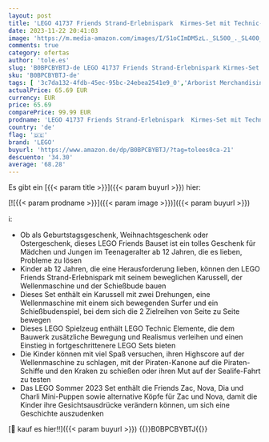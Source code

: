 ```yaml
---
layout: post
title: 'LEGO 41737 Friends Strand-Erlebnispark  Kirmes-Set mit Technic-Elementen  Fortgeschrittenes Bauspielzeug für Kinder ab 12 Jahren mit Meerestier-Karussell  Geschenk zu Weihnachten für Mädchen  Jungs'
date: 2023-11-22 20:41:03
image: 'https://m.media-amazon.com/images/I/51oCImDM5zL._SL500_._SL400_.jpg'
comments: true
category: ofertas
author: 'tole.es'
slug: 'B0BPCBYBTJ-de LEGO 41737 Friends Strand-Erlebnispark Kirmes-Set mit...'
sku: 'B0BPCBYBTJ-de'
tags: [ '3c7da132-4fdb-45ec-95bc-24ebea2541e9_0','Arborist Merchandising Root','Bauspielzeug & Konstruktionsspielzeug','Bauspielzeugsets','Custom Stores','LEGO','Self Service','Spielzeug','lego','🇩🇪', ]
actualPrice: 65.69 EUR
currency: EUR
price: 65.69
comparePrice: 99.99 EUR
prodname: 'LEGO 41737 Friends Strand-Erlebnispark  Kirmes-Set mit Technic-Elementen  Fortgeschrittenes Bauspielzeug für Kinder ab 12 Jahren mit Meerestier-Karussell  Geschenk zu Weihnachten für Mädchen  Jungs'
country: 'de'
flag: '🇩🇪'
brand: 'LEGO'
buyurl: 'https://www.amazon.de/dp/B0BPCBYBTJ/?tag=tolees0ca-21'
descuento: '34.30'
average: '68.28'
---
```


Es gibt ein [{{< param title >}}]({{< param buyurl >}}) hier:

[![{{< param prodname >}}]({{< param image >}})]({{< param buyurl >}})

ℹ️:

- Ob als Geburtstagsgeschenk, Weihnachtsgeschenk oder Ostergeschenk, dieses LEGO Friends Bauset ist ein tolles Geschenk für Mädchen und Jungen im Teenageralter ab 12 Jahren, die es lieben, Probleme zu lösen
- Kinder ab 12 Jahren, die eine Herausforderung lieben, können den LEGO Friends Strand-Erlebnispark mit seinem beweglichen Karussell, der Wellenmaschine und der Schießbude bauen
- Dieses Set enthält ein Karussell mit zwei Drehungen, eine Wellenmaschine mit einem sich bewegenden Surfer und ein Schießbudenspiel, bei dem sich die 2 Zielreihen von Seite zu Seite bewegen
- Dieses LEGO Spielzeug enthält LEGO Technic Elemente, die dem Bauwerk zusätzliche Bewegung und Realismus verleihen und einen Einstieg in fortgeschrittenere LEGO Sets bieten
- Die Kinder können mit viel Spaß versuchen, ihren Highscore auf der Wellenmaschine zu schlagen, mit der Piraten-Kanone auf die Piraten-Schiffe und den Kraken zu schießen oder ihren Mut auf der Sealife-Fahrt zu testen
- Das LEGO Sommer 2023 Set enthält die Friends Zac, Nova, Dia und Charli Mini-Puppen sowie alternative Köpfe für Zac und Nova, damit die Kinder ihre Gesichtsausdrücke verändern können, um sich eine Geschichte auszudenken

[🛒 kauf es hier!!]({{< param buyurl >}})
{{<world>}}B0BPCBYBTJ{{</world>}}
